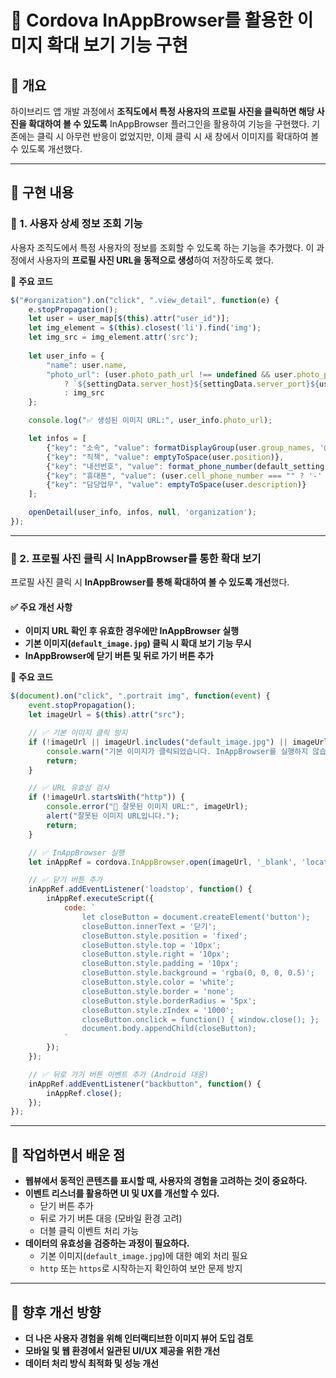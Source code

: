 # 📌 Cordova InAppBrowser를 활용한 이미지 확대 보기 기능 구현

## 📝 개요
하이브리드 앱 개발 과정에서 **조직도에서 특정 사용자의 프로필 사진을 클릭하면 해당 사진을 확대하여 볼 수 있도록** InAppBrowser 플러그인을 활용하여 기능을 구현했다. 기존에는 클릭 시 아무런 반응이 없었지만, 이제 클릭 시 새 창에서 이미지를 확대하여 볼 수 있도록 개선했다.

---

## 🚀 구현 내용

### 🔹 1. 사용자 상세 정보 조회 기능
사용자 조직도에서 특정 사용자의 정보를 조회할 수 있도록 하는 기능을 추가했다. 이 과정에서 사용자의 **프로필 사진 URL을 동적으로 생성**하여 저장하도록 했다.

📌 **주요 코드**
```javascript
$("#organization").on("click", ".view_detail", function(e) {
    e.stopPropagation();
    let user = user_map[$(this).attr("user_id")];
    let img_element = $(this).closest('li').find('img');
    let img_src = img_element.attr('src');
    
    let user_info = {
        "name": user.name,
        "photo_url": (user.photo_path_url !== undefined && user.photo_path_url !== '') 
            ? `${settingData.server_host}${settingData.server_port}${user.photo_path_url}`
            : img_src
    };

    console.log("✅ 생성된 이미지 URL:", user_info.photo_url);

    let infos = [
        {"key": "소속", "value": formatDisplayGroup(user.group_names, '@@')},
        {"key": "직책", "value": emptyToSpace(user.position)},
        {"key": "내선번호", "value": format_phone_number(default_setting.region_number + user.cid_no), buttons: (user.cid_no === "" ? [] : ["call"])},
        {"key": "휴대폰", "value": (user.cell_phone_number === "" ? '-' : format_phone_number(user.mobile_no)), buttons: (user.mobile_no === "" ? [] : ["sms", "call"])},
        {"key": "담당업무", "value": emptyToSpace(user.description)}
    ];

    openDetail(user_info, infos, null, 'organization');
});
```

---

### 🔹 2. 프로필 사진 클릭 시 InAppBrowser를 통한 확대 보기
프로필 사진 클릭 시 **InAppBrowser를 통해 확대하여 볼 수 있도록 개선**했다.

#### ✅ 주요 개선 사항
- **이미지 URL 확인 후 유효한 경우에만 InAppBrowser 실행**
- **기본 이미지(`default_image.jpg`) 클릭 시 확대 보기 기능 무시**
- **InAppBrowser에 닫기 버튼 및 뒤로 가기 버튼 추가**

📌 **주요 코드**
```javascript
$(document).on("click", ".portrait img", function(event) {
    event.stopPropagation();
    let imageUrl = $(this).attr("src");

    // ✅ 기본 이미지 클릭 방지
    if (!imageUrl || imageUrl.includes("default_image.jpg") || imageUrl === setThumbImage()) {
        console.warn("기본 이미지가 클릭되었습니다. InAppBrowser를 실행하지 않습니다.");
        return;
    }

    // ✅ URL 유효성 검사
    if (!imageUrl.startsWith("http")) {
        console.error("🚨 잘못된 이미지 URL:", imageUrl);
        alert("잘못된 이미지 URL입니다.");
        return;
    }

    // ✅ InAppBrowser 실행
    let inAppRef = cordova.InAppBrowser.open(imageUrl, '_blank', 'location=no,zoom=yes,toolbar=yes,enableViewportScale=yes');

    // ✅ 닫기 버튼 추가
    inAppRef.addEventListener('loadstop', function() {
        inAppRef.executeScript({
            code: `
                let closeButton = document.createElement('button');
                closeButton.innerText = '닫기';
                closeButton.style.position = 'fixed';
                closeButton.style.top = '10px';
                closeButton.style.right = '10px';
                closeButton.style.padding = '10px';
                closeButton.style.background = 'rgba(0, 0, 0, 0.5)';
                closeButton.style.color = 'white';
                closeButton.style.border = 'none';
                closeButton.style.borderRadius = '5px';
                closeButton.style.zIndex = '1000';
                closeButton.onclick = function() { window.close(); };
                document.body.appendChild(closeButton);
            `
        });
    });

    // ✅ 뒤로 가기 버튼 이벤트 추가 (Android 대응)
    inAppRef.addEventListener("backbutton", function() {
        inAppRef.close();
    });
});
```

---

## 📌 작업하면서 배운 점
- **웹뷰에서 동적인 콘텐츠를 표시할 때, 사용자의 경험을 고려하는 것이 중요하다.**
- **이벤트 리스너를 활용하면 UI 및 UX를 개선할 수 있다.**
  - 닫기 버튼 추가
  - 뒤로 가기 버튼 대응 (모바일 환경 고려)
  - 더블 클릭 이벤트 처리 가능
- **데이터의 유효성을 검증하는 과정이 필요하다.**
  - 기본 이미지(`default_image.jpg`)에 대한 예외 처리 필요
  - `http` 또는 `https`로 시작하는지 확인하여 보안 문제 방지

---

## 🎯 향후 개선 방향
- **더 나은 사용자 경험을 위해 인터랙티브한 이미지 뷰어 도입 검토**
- **모바일 및 웹 환경에서 일관된 UI/UX 제공을 위한 개선**
- **데이터 처리 방식 최적화 및 성능 개선**

